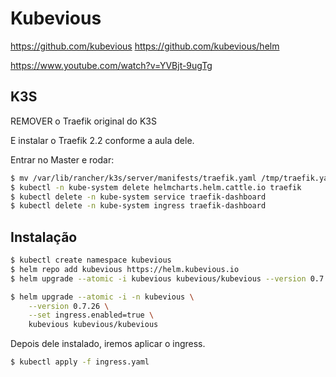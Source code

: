 
# Kubevious

https://github.com/kubevious
https://github.com/kubevious/helm

https://www.youtube.com/watch?v=YVBjt-9ugTg

## K3S

REMOVER o Traefik original do K3S

E instalar o Traefik 2.2 conforme a aula dele.

Entrar no Master e rodar:

```sh
$ mv /var/lib/rancher/k3s/server/manifests/traefik.yaml /tmp/traefik.yaml
$ kubectl -n kube-system delete helmcharts.helm.cattle.io traefik
$ kubectl delete -n kube-system service traefik-dashboard
$ kubectl delete -n kube-system ingress traefik-dashboard
```

## Instalação

```sh
$ kubectl create namespace kubevious
$ helm repo add kubevious https://helm.kubevious.io
$ helm upgrade --atomic -i kubevious kubevious/kubevious --version 0.7.26 -n kubevious 

$ helm upgrade --atomic -i -n kubevious \
    --version 0.7.26 \
    --set ingress.enabled=true \
    kubevious kubevious/kubevious
```
Depois dele instalado, iremos aplicar o ingress.

```sh
$ kubectl apply -f ingress.yaml
```




